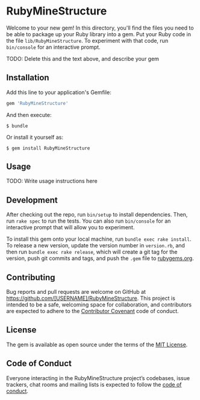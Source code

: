 # RubyMineStructure

Welcome to your new gem! In this directory, you'll find the files you need to be able to package up your Ruby library into a gem. Put your Ruby code in the file `lib/RubyMineStructure`. To experiment with that code, run `bin/console` for an interactive prompt.

TODO: Delete this and the text above, and describe your gem

## Installation

Add this line to your application's Gemfile:

```ruby
gem 'RubyMineStructure'
```

And then execute:

    $ bundle

Or install it yourself as:

    $ gem install RubyMineStructure

## Usage

TODO: Write usage instructions here

## Development

After checking out the repo, run `bin/setup` to install dependencies. Then, run `rake spec` to run the tests. You can also run `bin/console` for an interactive prompt that will allow you to experiment.

To install this gem onto your local machine, run `bundle exec rake install`. To release a new version, update the version number in `version.rb`, and then run `bundle exec rake release`, which will create a git tag for the version, push git commits and tags, and push the `.gem` file to [rubygems.org](https://rubygems.org).

## Contributing

Bug reports and pull requests are welcome on GitHub at https://github.com/[USERNAME]/RubyMineStructure. This project is intended to be a safe, welcoming space for collaboration, and contributors are expected to adhere to the [Contributor Covenant](http://contributor-covenant.org) code of conduct.

## License

The gem is available as open source under the terms of the [MIT License](https://opensource.org/licenses/MIT).

## Code of Conduct

Everyone interacting in the RubyMineStructure project’s codebases, issue trackers, chat rooms and mailing lists is expected to follow the [code of conduct](https://github.com/[USERNAME]/RubyMineStructure/blob/master/CODE_OF_CONDUCT.md).
